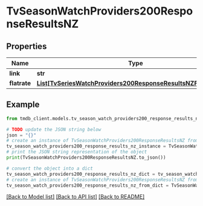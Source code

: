 # TvSeasonWatchProviders200ResponseResultsNZ


## Properties

Name | Type | Description | Notes
------------ | ------------- | ------------- | -------------
**link** | **str** |  | [optional] 
**flatrate** | [**List[TvSeriesWatchProviders200ResponseResultsNZFlatrateInner]**](TvSeriesWatchProviders200ResponseResultsNZFlatrateInner.md) |  | [optional] 

## Example

```python
from tmdb_client.models.tv_season_watch_providers200_response_results_nz import TvSeasonWatchProviders200ResponseResultsNZ

# TODO update the JSON string below
json = "{}"
# create an instance of TvSeasonWatchProviders200ResponseResultsNZ from a JSON string
tv_season_watch_providers200_response_results_nz_instance = TvSeasonWatchProviders200ResponseResultsNZ.from_json(json)
# print the JSON string representation of the object
print(TvSeasonWatchProviders200ResponseResultsNZ.to_json())

# convert the object into a dict
tv_season_watch_providers200_response_results_nz_dict = tv_season_watch_providers200_response_results_nz_instance.to_dict()
# create an instance of TvSeasonWatchProviders200ResponseResultsNZ from a dict
tv_season_watch_providers200_response_results_nz_from_dict = TvSeasonWatchProviders200ResponseResultsNZ.from_dict(tv_season_watch_providers200_response_results_nz_dict)
```
[[Back to Model list]](../README.md#documentation-for-models) [[Back to API list]](../README.md#documentation-for-api-endpoints) [[Back to README]](../README.md)


